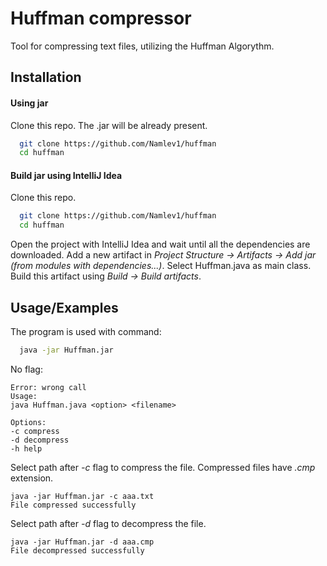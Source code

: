 
# Huffman compressor

Tool for compressing text files, utilizing the Huffman Algorythm.



## Installation

#### Using jar

Clone this repo. The .jar will be already present.

```bash
  git clone https://github.com/Namlev1/huffman
  cd huffman
```

#### Build jar using IntelliJ Idea

Clone this repo.

```bash
  git clone https://github.com/Namlev1/huffman
  cd huffman
```

Open the project with IntelliJ Idea and wait until all the dependencies are downloaded. Add a new artifact in *Project Structure -> Artifacts -> Add jar (from modules with dependencies...)*. Select Huffman.java as main class. Build this artifact using *Build -> Build artifacts*.

## Usage/Examples

The program is used with command:

```bash
  java -jar Huffman.jar
```

No flag:
```
Error: wrong call
Usage:
java Huffman.java <option> <filename>

Options:
-c compress
-d decompress
-h help
```

Select path after *-c* flag to compress the file. Compressed files have *.cmp* extension.

```
java -jar Huffman.jar -c aaa.txt
File compressed successfully
```
Select path after *-d* flag to decompress the file.
```
java -jar Huffman.jar -d aaa.cmp
File decompressed successfully
```